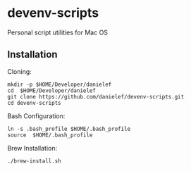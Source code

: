 # devenv-scripts

Personal script utilities for Mac OS

## Installation

Cloning:
```
mkdir -p $HOME/Developer/danielef
cd  $HOME/Developer/danielef
git clone https://github.com/danielef/devenv-scripts.git
cd devenv-scripts
```

Bash Configuration:
```
ln -s .bash_profile $HOME/.bash_profile
source  $HOME/.bash_profile
```

Brew Installation:
```
./brew-install.sh
```

